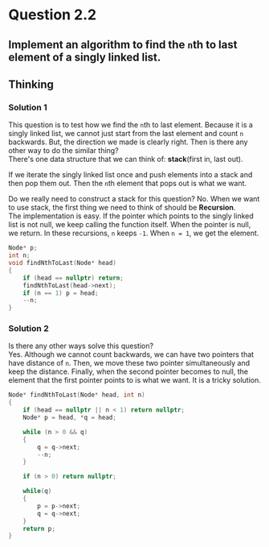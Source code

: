 # Question 2.2
## Implement an algorithm to find the `n`th to last element of a singly linked list.

## Thinking
### Solution 1
This question is to test how we find the `n`th to last element. Because it is a singly linked list, we cannot just start from the last element and count `n` backwards. But, the direction we made is clearly right. Then is there any other way to do the similar thing?  
There's one data structure that we can think of: **stack**(first in, last out).

If we iterate the singly linked list once and push elements into a stack and then pop them out. Then the `n`th element that pops out is what we want.

Do we really need to construct a stack for this question? No. When we want to use stack, the first thing we need to think of should be **Recursion**.  
The implementation is easy. If the pointer which points to the singly linked list is not null, we keep calling the function itself. When the pointer is null, we return. In these recursions, `n` keeps `-1`. When `n = 1`, we get the element.
```cpp
Node* p;
int n;
void findNthToLast(Node* head)
{
    if (head == nullptr) return;
    findNthToLast(head->next);
    if (n == 1) p = head;
    --n;
}
```
### Solution 2
Is there any other ways solve this question?  
Yes. Although we cannot count backwards, we can have two pointers that have distance of `n`. Then, we move these two pointer simultaneously and keep the distance. Finally, when the second pointer becomes to null, the element that the first pointer points to is what we want. It is a tricky solution.
```cpp
Node* findNthToLast(Node* head, int n)
{
    if (head == nullptr || n < 1) return nullptr;
    Node* p = head, *q = head;

    while (n > 0 && q)
    {
        q = q->next;
        --n;
    }

    if (n > 0) return nullptr;

    while(q)
    {
        p = p->next;
        q = q->next;
    }
    return p;
}
```